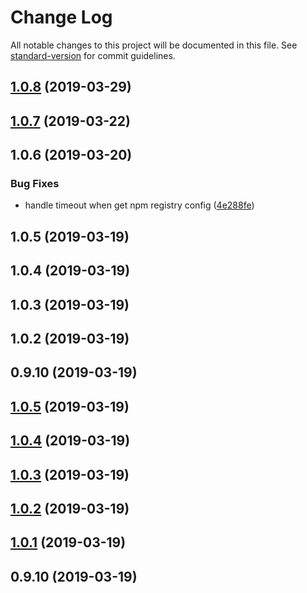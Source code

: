# Change Log

All notable changes to this project will be documented in this file. See [standard-version](https://github.com/conventional-changelog/standard-version) for commit guidelines.

## [1.0.8](https://github.com/logan70/create-jslib/compare/create-jslib@1.0.7...1.0.8) (2019-03-29)



## [1.0.7](https://github.com/logan70/create-jslib/compare/create-jslib@1.0.6...1.0.7) (2019-03-22)



## 1.0.6 (2019-03-20)


### Bug Fixes

* handle timeout when get npm registry config ([4e288fe](https://github.com/logan70/create-jslib/commit/4e288fe))



## 1.0.5 (2019-03-19)



## 1.0.4 (2019-03-19)



## 1.0.3 (2019-03-19)



## 1.0.2 (2019-03-19)



## 0.9.10 (2019-03-19)



## [1.0.5](https://github.com/logan70/create-jslib/compare/v1.0.4...v1.0.5) (2019-03-19)



## [1.0.4](https://github.com/logan70/create-jslib/compare/v1.0.3...v1.0.4) (2019-03-19)



## [1.0.3](https://github.com/logan70/create-jslib/compare/v1.0.2...v1.0.3) (2019-03-19)



## [1.0.2](https://github.com/logan70/create-jslib/compare/v0.9.10...v1.0.2) (2019-03-19)



## [1.0.1](https://github.com/logan70/create-jslib/compare/v0.9.10...v1.0.1) (2019-03-19)



## 0.9.10 (2019-03-19)
